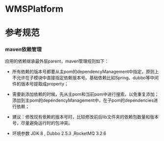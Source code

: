 # WMSPlatform

# 参考规范


### maven依赖管理

应用的依赖继承最外层parent，maven管理规则如下：

* 所有依赖的版本号都要从主pom的dependencyManagement中指定，原则上不允许在子模块中直接指定依赖版本号。基础依赖比如Spring、dubbo等中间件的版本号提取成property；

* 需要新添加依赖的时候，先从主pom和当前pom中进行搜索，以免重复添加；添加到主pom的dependencyManagement中，在子pom的dependencies进行依赖；

* 建议：修改现有依赖的版本号时，比较修改前后lib文件夹的依赖包数量和版本号，尽量避免运行时的包冲突。

* 环境参数 JDK 8 , Dubbo 2.5.3  ,RocketMQ 3.2.6




        
        
